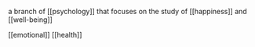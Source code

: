 a branch of [[psychology]] that focuses on the study of [[happiness]] and [[well-being]]

[[emotional]]
[[health]]